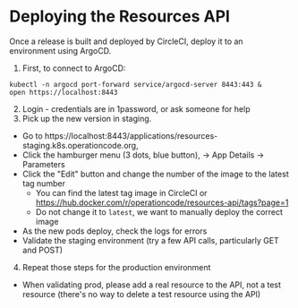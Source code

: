 # Deploying the Resources API

Once a release is built and deployed by CircleCI, deploy it to an environment using ArgoCD.

1. First, to connect to ArgoCD:
```
kubectl -n argocd port-forward service/argocd-server 8443:443 &
open https://localhost:8443
```
2. Login - credentials are in 1password, or ask someone for help
3. Pick up the new version in staging.
  - Go to https://localhost:8443/applications/resources-staging.k8s.operationcode.org,
  - Click the hamburger menu (3 dots, blue button), -> App Details -> Parameters
  - Click the "Edit" button and change the number of the image to the latest tag number
    - You can find the latest tag image in CircleCI or https://hub.docker.com/r/operationcode/resources-api/tags?page=1
    - Do not change it to `latest`, we want to manually deploy the correct image
  - As the new pods deploy, check the logs for errors
  - Validate the staging environment (try a few API calls, particularly GET and POST)
4. Repeat those steps for the production environment
  - When validating prod, please add a real resource to the API, not a test resource (there's no way to delete a test resource using the API)
